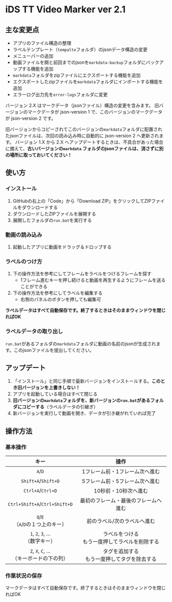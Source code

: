# iDS TT Video Marker ver 2.1

## 主な変更点

- アプリのファイル構造の整理
- ラベルテンプレート（`tempalte`フォルダ）のjsonデータ構造の変更
- メニューバーの追加
- 動画ファイルを開と前回までのjsonを`markdata-backup`フォルダにバックアップする機能を追加
- `markdata`フォルダをzipファイルにエクスポートする機能を追加
- エクスポートしたzipファイルを`markdata`フォルダにインポートする機能を追加
- エラーログ出力先を`error-logs`フォルダに変更

バージョン 2.X はマークデータ（jsonファイル）構造の変更を含みます。
旧バージョンのマークデータが json-version 1 で、このバージョンのマークデータが json-version 2 です。

旧バージョンからコピーされてこのバージョンの`markdata`フォルダに配置されたjsonファイルは、次回の読み込み時に自動的に json-version 2 へ更新されます。
バージョン 1.X から 2.X へアップデートするときは、不具合があった場合に備えて、**古いバージョンの`markdata`
フォルダのjsonファイルは、消さずに別の場所に取っておいてください！**

## 使い方

### インストール

1. GitHubの右上の「Code」から「Download ZIP」をクリックしてZIPファイルをダウンロードする
2. ダウンロードしたZIPファイルを展開する
3. 展開したフォルダの`run.bat`を実行する

### 動画の読み込み

1. 起動したアプリに動画をドラッグ＆ドロップする

### ラベルのつけ方

1. 下の操作方法を参考にしてフレームをラベルをつけるフレームを探す
    - 1フレーム進むキーを押し続けると動画を再生するようにフレームを送ることができる
2. 下の操作方法を参考にしてラベルを編集する
    - 右側のパネルのボタンを押しても編集可

**ラベルデータはすべて自動保存です。終了するときはそのままウィンドウを閉じればOK**

### ラベルデータの取り出し

`run.bat`があるフォルダの`markdata`フォルダに動画の名前のjsonが生成されます。このjsonファイルを提出してください。

## アップデート

1. 「インストール」と同じ手順で最新バージョンをインストールする。**このとき旧バージョンを上書きしない！**
2. アプリを起動している場合はすべて閉じる
3. **旧バージョンの`markdata`フォルダを、新バージョンの`run.bat`があるフォルダにコピーする**（ラベルデータの引継ぎ）
4. 新バージョンを実行して動画を開き、データが引き継がれていれば完了

## 操作方法

### 基本操作

|                 キー                 |             操作             |
|:----------------------------------:|:--------------------------:|
|              `A`/`D`               |      1フレーム前・1フレーム次へ進む      |
|        `Shift+A`/`Shift+D`         |      5フレーム前・5フレーム次へ進む      |
|         `Ctrl+A`/`Ctrl+D`          |        10秒前・10秒次へ進む        |
|   `Ctrl+Shift+A`/`Ctrl+Shift+D`    |     最初のフレーム・最後のフレームへ進む     |
|    `Q`/`E` <br>（`A`/`D`の１つ上のキー）    |       前のラベル/次のラベルへ進む       |
|   `1`, `2`, `3`, ... <br>（数字キー）    | ラベルをつける<br>もう一度押してラベルを削除する |
| `Z`, `X`, `C`, ... <br>（キーボードの下の列） | タグを追加する<br>もう一度押してタグを除去する  |

### 作業状況の保存

マークデータはすべて自動保存です。終了するときはそのままウィンドウを閉じればOK
